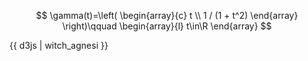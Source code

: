 $$
\gamma(t)=\left(
\begin{array}{c}
t \\
1 / (1 + t^2)
\end{array}
\right)\qquad
\begin{array}{l}
t\in\R
\end{array}
$$

{{ d3js | witch_agnesi }}